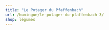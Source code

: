 ```yaml
---
title: "Le Potager du Pfaffenbach"
url: /huningue/le-potager-du-pfaffenbach-3/
shop: légumes
---
```


